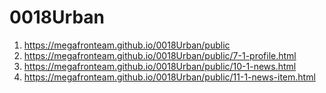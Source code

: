 # 0018Urban
 1. <https://megafronteam.github.io/0018Urban/public>
 1. <https://megafronteam.github.io/0018Urban/public/7-1-profile.html>
 1. <https://megafronteam.github.io/0018Urban/public/10-1-news.html>
 1. <https://megafronteam.github.io/0018Urban/public/11-1-news-item.html>
